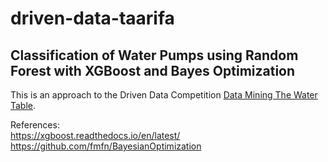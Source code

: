 # driven-data-taarifa

## Classification of Water Pumps using Random Forest with XGBoost and Bayes Optimization
This is an approach to the Driven Data Competition [Data Mining The Water Table](https://www.drivendata.org/competitions/7/pump-it-up-data-mining-the-water-table). 

References:  
https://xgboost.readthedocs.io/en/latest/  
https://github.com/fmfn/BayesianOptimization  
